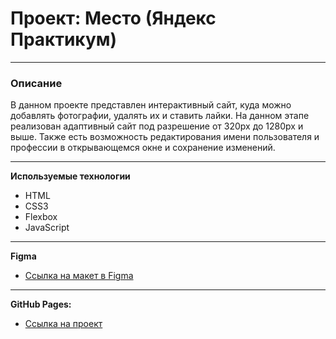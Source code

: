 # Проект: Место (Яндекс Практикум)
***

### Описание

В данном проекте представлен интерактивный сайт, куда можно добавлять фотографии, удалять их и ставить лайки.
На данном этапе реализован адаптивный сайт под разрешение от 320px до 1280px и выше. Также есть возможность редактирования
имени пользователя и профессии в открывающемся окне и сохранение изменений.
***
**Используемые технологии**
* HTML
* CSS3
* Flexbox
* JavaScript
***
**Figma**

* [Ссылка на макет в Figma](https://www.figma.com/file/2cn9N9jSkmxD84oJik7xL7/JavaScript.-Sprint-4?node-id=0%3A1)
***
**GitHub Pages:**
* [Ссылка на проект]()

